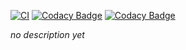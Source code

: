 [![CI](https://github.com/rvhonorato/go-gentbl/actions/workflows/unittest.yml/badge.svg)](https://github.com/rvhonorato/go-gentbl/actions/workflows/unittest.yml)
[![Codacy Badge](https://app.codacy.com/project/badge/Coverage/0cc838c4fe914d1cb1e6d4e12f2c7eea)](https://www.codacy.com/gh/rvhonorato/go-gentbl/dashboard?utm_source=github.com&utm_medium=referral&utm_content=rvhonorato/go-gentbl&utm_campaign=Badge_Coverage)
[![Codacy Badge](https://app.codacy.com/project/badge/Grade/0cc838c4fe914d1cb1e6d4e12f2c7eea)](https://www.codacy.com/gh/rvhonorato/go-gentbl/dashboard?utm_source=github.com&amp;utm_medium=referral&amp;utm_content=rvhonorato/go-gentbl&amp;utm_campaign=Badge_Grade)

_no description yet_
